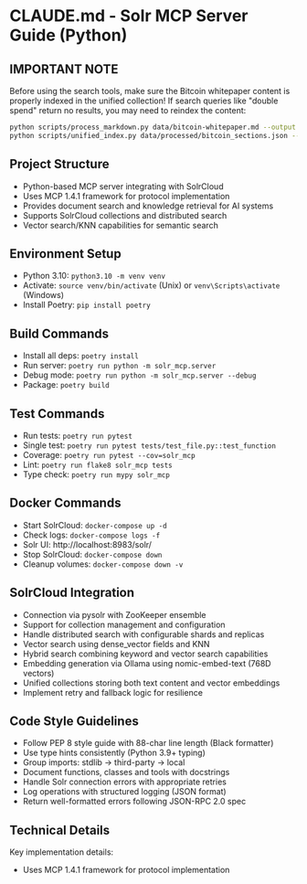# CLAUDE.md - Solr MCP Server Guide (Python)

## IMPORTANT NOTE
Before using the search tools, make sure the Bitcoin whitepaper content is properly indexed in the unified collection!
If search queries like "double spend" return no results, you may need to reindex the content:

```bash
python scripts/process_markdown.py data/bitcoin-whitepaper.md --output data/processed/bitcoin_sections.json
python scripts/unified_index.py data/processed/bitcoin_sections.json --collection unified
```

## Project Structure
- Python-based MCP server integrating with SolrCloud
- Uses MCP 1.4.1 framework for protocol implementation
- Provides document search and knowledge retrieval for AI systems
- Supports SolrCloud collections and distributed search
- Vector search/KNN capabilities for semantic search

## Environment Setup
- Python 3.10: `python3.10 -m venv venv`
- Activate: `source venv/bin/activate` (Unix) or `venv\Scripts\activate` (Windows)
- Install Poetry: `pip install poetry`

## Build Commands
- Install all deps: `poetry install`
- Run server: `poetry run python -m solr_mcp.server`
- Debug mode: `poetry run python -m solr_mcp.server --debug`
- Package: `poetry build`

## Test Commands
- Run tests: `poetry run pytest`
- Single test: `poetry run pytest tests/test_file.py::test_function`
- Coverage: `poetry run pytest --cov=solr_mcp`
- Lint: `poetry run flake8 solr_mcp tests`
- Type check: `poetry run mypy solr_mcp`

## Docker Commands
- Start SolrCloud: `docker-compose up -d`
- Check logs: `docker-compose logs -f`
- Solr UI: http://localhost:8983/solr/
- Stop SolrCloud: `docker-compose down`
- Cleanup volumes: `docker-compose down -v`

## SolrCloud Integration
- Connection via pysolr with ZooKeeper ensemble
- Support for collection management and configuration
- Handle distributed search with configurable shards and replicas
- Vector search using dense_vector fields and KNN
- Hybrid search combining keyword and vector search capabilities
- Embedding generation via Ollama using nomic-embed-text (768D vectors)
- Unified collections storing both text content and vector embeddings
- Implement retry and fallback logic for resilience

## Code Style Guidelines
- Follow PEP 8 style guide with 88-char line length (Black formatter)
- Use type hints consistently (Python 3.9+ typing)
- Group imports: stdlib → third-party → local
- Document functions, classes and tools with docstrings
- Handle Solr connection errors with appropriate retries
- Log operations with structured logging (JSON format)
- Return well-formatted errors following JSON-RPC 2.0 spec

## Technical Details

Key implementation details:

- Uses MCP 1.4.1 framework for protocol implementation